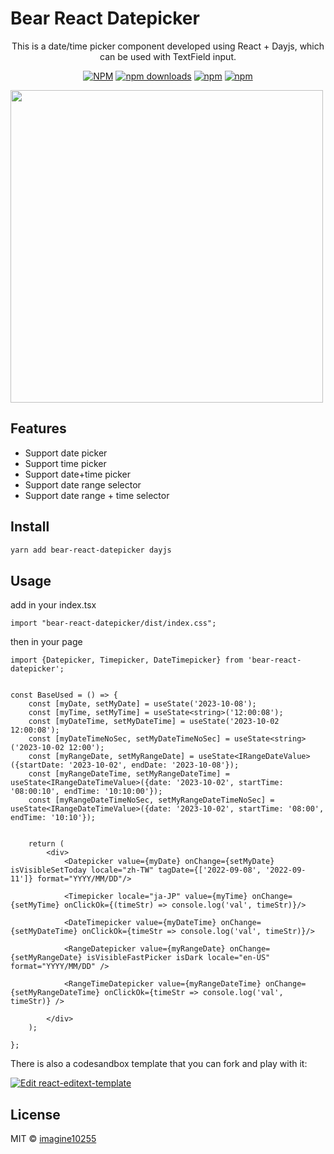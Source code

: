 # Bear React Datepicker

<p align="center">
    This is a date/time picker component developed using React + Dayjs, which can be used with TextField input.
</p>

<div align="center">

[![NPM](https://img.shields.io/npm/v/bear-react-datepicker.svg?style=for-the-badge)](https://www.npmjs.com/package/bear-react-datepicker)
[![npm downloads](https://img.shields.io/npm/dm/bear-react-datepicker.svg?style=for-the-badge)](https://www.npmjs.com/package/bear-react-datepicker)
[![npm](https://img.shields.io/npm/dt/bear-react-datepicker.svg?style=for-the-badge)](https://www.npmjs.com/package/bear-react-datepicker)
[![npm](https://img.shields.io/npm/l/bear-react-datepicker?style=for-the-badge)](https://github.com/imagine10255/bear-react-datepicker/blob/main/LICENSE)

</div>

<img src="https://raw.githubusercontent.com/imagine10255/bear-react-datepicker/main/docs/datepicker.jpg" width="500"/>


## Features

- Support date picker
- Support time picker
- Support date+time picker
- Support date range selector
- Support date range + time selector

## Install

```bash
yarn add bear-react-datepicker dayjs
```

## Usage

add in your index.tsx
```tst
import "bear-react-datepicker/dist/index.css";
```

then in your page
```tsx
import {Datepicker, Timepicker, DateTimepicker} from 'bear-react-datepicker';


const BaseUsed = () => {
    const [myDate, setMyDate] = useState('2023-10-08');
    const [myTime, setMyTime] = useState<string>('12:00:08');
    const [myDateTime, setMyDateTime] = useState('2023-10-02 12:00:08');
    const [myDateTimeNoSec, setMyDateTimeNoSec] = useState<string>('2023-10-02 12:00');
    const [myRangeDate, setMyRangeDate] = useState<IRangeDateValue>({startDate: '2023-10-02', endDate: '2023-10-08'});
    const [myRangeDateTime, setMyRangeDateTime] = useState<IRangeDateTimeValue>({date: '2023-10-02', startTime: '08:00:10', endTime: '10:10:00'});
    const [myRangeDateTimeNoSec, setMyRangeDateTimeNoSec] = useState<IRangeDateTimeValue>({date: '2023-10-02', startTime: '08:00', endTime: '10:10'});

    
    return (
        <div>
            <Datepicker value={myDate} onChange={setMyDate} isVisibleSetToday locale="zh-TW" tagDate={['2022-09-08', '2022-09-11']} format="YYYY/MM/DD"/>

            <Timepicker locale="ja-JP" value={myTime} onChange={setMyTime} onClickOk={(timeStr) => console.log('val', timeStr)}/>

            <DateTimepicker value={myDateTime} onChange={setMyDateTime} onClickOk={timeStr => console.log('val', timeStr)}/>

            <RangeDatepicker value={myRangeDate} onChange={setMyRangeDate} isVisibleFastPicker isDark locale="en-US" format="YYYY/MM/DD" />
            
            <RangeTimeDatepicker value={myRangeDateTime} onChange={setMyRangeDateTime} onClickOk={timeStr => console.log('val', timeStr)} />
            
        </div>
    );

};
```


There is also a codesandbox template that you can fork and play with it:

[![Edit react-editext-template](https://codesandbox.io/static/img/play-codesandbox.svg)](https://codesandbox.io/s/9he8m8)


## License

MIT © [imagine10255](https://github.com/imagine10255)
